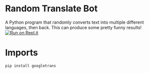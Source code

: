 # Random Translate Bot
A Python program that randomly converts text into multiple different languages, then back. This can produce some pretty funny results!
[![Run on Repl.it](https://repl.it/badge/github/epic0007224/random-translate-bot)](https://repl.it/github/epic0007224/random-translate-bot)
# Imports
```
pip install googletrans
```
